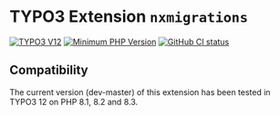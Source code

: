 # TYPO3 Extension `nxmigrations`

[![TYPO3 V12](https://img.shields.io/badge/TYPO3-12-orange.svg)](https://get.typo3.org/version/12)
[![Minimum PHP Version](https://img.shields.io/badge/php-%3E%3D%208.1-8892BF.svg)](https://php.net/)
[![GitHub CI status](https://github.com/netlogix/nxmigrations/actions/workflows/ci.yml/badge.svg?branch=master)](https://github.com/netlogix/nxmigrations/actions)


## Compatibility

The current version (dev-master) of this extension has been tested in TYPO3 12 on PHP 8.1, 8.2 and 8.3.
